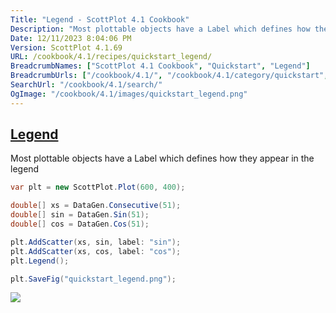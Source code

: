 ```yaml
---
Title: "Legend - ScottPlot 4.1 Cookbook"
Description: "Most plottable objects have a Label which defines how they appear in the legend"
Date: 12/11/2023 8:04:06 PM
Version: ScottPlot 4.1.69
URL: /cookbook/4.1/recipes/quickstart_legend/
BreadcrumbNames: ["ScottPlot 4.1 Cookbook", "Quickstart", "Legend"]
BreadcrumbUrls: ["/cookbook/4.1/", "/cookbook/4.1/category/quickstart", "/cookbook/4.1/recipes/quickstart_legend/"]
SearchUrl: "/cookbook/4.1/search/"
OgImage: "/cookbook/4.1/images/quickstart_legend.png"
---
```


<h2><a href='/cookbook/4.1/recipes/quickstart_legend/'>Legend</a></h2>

Most plottable objects have a Label which defines how they appear in the legend

```cs
var plt = new ScottPlot.Plot(600, 400);

double[] xs = DataGen.Consecutive(51);
double[] sin = DataGen.Sin(51);
double[] cos = DataGen.Cos(51);

plt.AddScatter(xs, sin, label: "sin");
plt.AddScatter(xs, cos, label: "cos");
plt.Legend();

plt.SaveFig("quickstart_legend.png");
```

<img src='../../images/quickstart_legend.png' class='d-block mx-auto my-5' />



